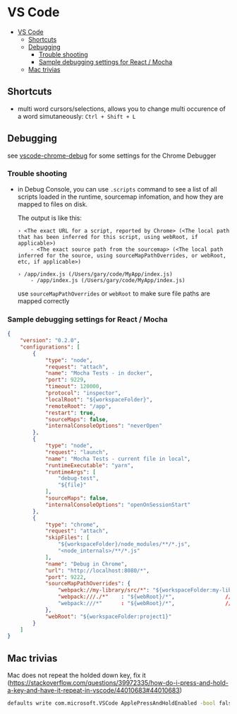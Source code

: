 VS Code
=============

- [VS Code](#vs-code)
    - [Shortcuts](#shortcuts)
    - [Debugging](#debugging)
        - [Trouble shooting](#trouble-shooting)
        - [Sample debugging settings for React / Mocha](#sample-debugging-settings-for-react--mocha)
    - [Mac trivias](#mac-trivias)


## Shortcuts

* multi word cursors/selections, allows you to change multi occurence of a word simutaneously: `Ctrl + Shift + L`


## Debugging

see [vscode-chrome-debug](https://github.com/Microsoft/vscode-chrome-debug) for some settings for the Chrome Debugger

### Trouble shooting

* in Debug Console, you can use `.scripts` command to see a list of all scripts loaded in the runtime, sourcemap infomation, and how they are mapped to files on disk.

    The output is like this:

    ```
    › <The exact URL for a script, reported by Chrome> (<The local path that has been inferred for this script, using webRoot, if applicable>)
        - <The exact source path from the sourcemap> (<The local path inferred for the source, using sourceMapPathOverrides, or webRoot, etc, if applicable>)
    ```

    ```
    › /app/index.js (/Users/gary/code/MyApp/index.js)
        - /app/index.js (/Users/gary/code/MyApp/index.js)
    ```

    use `sourceMapPathOverrides` or `webRoot` to make sure file paths are mapped correctly


### Sample debugging settings for React / Mocha

```json
{
    "version": "0.2.0",
    "configurations": [
        {
            "type": "node",
            "request": "attach",
            "name": "Mocha Tests - in docker",
            "port": 9229,
            "timeout": 120000,
            "protocol": "inspector",
            "localRoot": "${workspaceFolder}",
            "remoteRoot": "/app",
            "restart": true,
            "sourceMaps": false,
            "internalConsoleOptions": "neverOpen"
        },
        {
            "type": "node",
            "request": "launch",
            "name": "Mocha Tests - current file in local",
            "runtimeExecutable": "yarn",
            "runtimeArgs": [
                "debug-test",
                "${file}"
            ],
            "sourceMaps": false,
            "internalConsoleOptions": "openOnSessionStart"
        },
        {
            "type": "chrome",
            "request": "attach",
            "skipFiles": [
                "${workspaceFolder}/node_modules/**/*.js",
                "<node_internals>/**/*.js"
            ],
            "name": "Debug in Chrome",
            "url": "http://localhost:8080/*",
            "port": 9222,
            "sourceMapPathOverrides": {
                "webpack://my-library/src/*": "${workspaceFolder:my-library}/src/*",  // for my library
                "webpack:///./*"    : "${webRoot}/*",                // Example: "webpack:///./node-modules/*"    -> "/Users/me/project/node-modules/*"
                "webpack:///*"      : "${webRoot}/*",                // Example: "webpack:///src/app.js"          -> "/Users/me/project/src/app.js"
            },
            "webRoot": "${workspaceFolder:project1}"
        }
    ]
}

```


## Mac trivias

Mac does not repeat the holded down key, fix it (https://stackoverflow.com/questions/39972335/how-do-i-press-and-hold-a-key-and-have-it-repeat-in-vscode/44010683#44010683)

```bash
defaults write com.microsoft.VSCode ApplePressAndHoldEnabled -bool false
```
